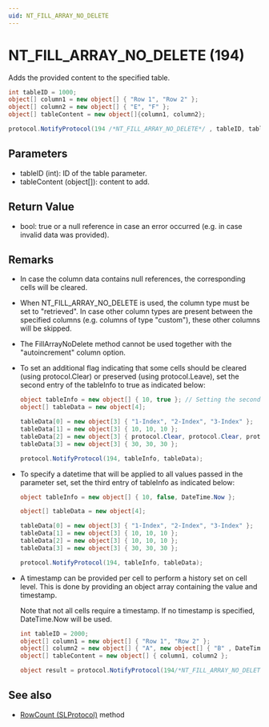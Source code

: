 ```yaml
---
uid: NT_FILL_ARRAY_NO_DELETE
---
```


# NT_FILL_ARRAY_NO_DELETE (194)

Adds the provided content to the specified table.

```csharp
int tableID = 1000;
object[] column1 = new object[] { "Row 1", "Row 2" };
object[] column2 = new object[] { "E", "F" };
object[] tableContent = new object[]{column1, column2};

protocol.NotifyProtocol(194 /*NT_FILL_ARRAY_NO_DELETE*/ , tableID, tableContent);
```

## Parameters

- tableID (int): ID of the table parameter.
- tableContent (object[]): content to add.

## Return Value

- bool: true or a null reference in case an error occurred (e.g. in case invalid data was provided).

## Remarks

- In case the column data contains null references, the corresponding cells will be cleared.
- When NT_FILL_ARRAY_NO_DELETE is used, the column type must be set to "retrieved".  In case other column types are present between the specified columns (e.g. columns of type "custom"), these other columns will be skipped.
- The FillArrayNoDelete method cannot be used together with the "autoincrement" column option.
- To set an additional flag indicating that some cells should be cleared (using protocol.Clear) or preserved (using protocol.Leave), set the second entry of the tableInfo to true as indicated below:<!-- RN 7351 -->

  ```csharp
  object tableInfo = new object[] { 10, true }; // Setting the second entry to true enables the use of the protocol.Clear and protocol.Leave functionality.
  object[] tableData = new object[4];

  tableData[0] = new object[3] { "1-Index", "2-Index", "3-Index" };
  tableData[1] = new object[3] { 10, 10, 10 };
  tableData[2] = new object[3] { protocol.Clear, protocol.Clear, protocol.Clear };
  tableData[3] = new object[3] { 30, 30, 30 };

  protocol.NotifyProtocol(194, tableInfo, tableData);
  ```

- To specify a datetime that will be applied to all values passed in the parameter set, set the third entry of tableInfo as indicated below:<!-- RN 21482 -->

  ```csharp
  object tableInfo = new object[] { 10, false, DateTime.Now };

  object[] tableData = new object[4];

  tableData[0] = new object[3] { "1-Index", "2-Index", "3-Index" };
  tableData[1] = new object[3] { 10, 10, 10 };
  tableData[2] = new object[3] { 10, 10, 10 };
  tableData[3] = new object[3] { 30, 30, 30 };

  protocol.NotifyProtocol(194, tableInfo, tableData);
  ```

- A timestamp can be provided per cell to perform a history set on cell level. This is done by providing an object array containing the value and timestamp.<!-- RN 23815 -->

  Note that not all cells require a timestamp. If no timestamp is specified, DateTime.Now will be used.

  ```csharp
  int tableID = 2000;
  object[] column1 = new object[] { "Row 1", "Row 2" };
  object[] column2 = new object[] { "A", new object[] { "B" , DateTime.Now - TimeSpan.FromDays(11) } };
  object[] tableContent = new object[] { column1, column2 };

  object result = protocol.NotifyProtocol(194/*NT_FILL_ARRAY_NO_DELETE*/ , tableID, tableContent);
  ```

## See also

- [RowCount (SLProtocol)](xref:Skyline.DataMiner.Scripting.SLProtocol.RowCount(System.Object)) method
